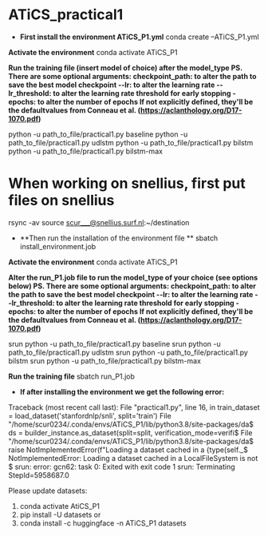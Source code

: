 # ATiCS_practical1
* **First install the environment ATiCS_P1.yml**
conda create –ATiCS_P1.yml

**Activate the environment**
conda activate ATiCS_P1

**Run the training file (insert model of choice) after the model_type
PS. There are some optional arguments:
checkpoint_path:  to alter the path to save the best model checkpoint
--lr: to alter the learning rate
--lr_threshold: to alter the learning rate threshold for early stopping
-epochs: to alter the number of epochs
If not explicitly defined, they'll be the defaultvalues from Conneau et al. (https://aclanthology.org/D17-1070.pdf)**

python -u path_to_file/practical1.py baseline
python -u path_to_file/practical1.py udlstm
python -u path_to_file/practical1.py bilstm
python -u path_to_file/practical1.py bilstm-max




# When working on snellius, first put files on snellius
rsync -av source scur___@snellius.surf.nl:~/destination

* **Then run the installation of the environment file **
sbatch install_environment.job

**Activate the environment**
conda activate ATiCS_P1

**Alter the run_P1.job file to run the model_type of your choice (see options below)
PS. There are some optional arguments:
checkpoint_path:  to alter the path to save the best model checkpoint
--lr: to alter the learning rate
--lr_threshold: to alter the learning rate threshold for early stopping
-epochs: to alter the number of epochs
If not explicitly defined, they'll be the defaultvalues from Conneau et al. (https://aclanthology.org/D17-1070.pdf)**

srun python -u path_to_file/practical1.py baseline
srun python -u path_to_file/practical1.py udlstm
srun python -u path_to_file/practical1.py bilstm
srun python -u path_to_file/practical1.py bilstm-max

**Run the training file**
sbatch run_P1.job










* **If after installing the environment we get the following error:**

Traceback (most recent call last):
File "practical1.py", line 16, in <module>
train_dataset = load_dataset('stanfordnlp/snli', split='train')
File "/home/scur0234/.conda/envs/ATiCS_P1/lib/python3.8/site-packages/da$
ds = builder_instance.as_dataset(split=split, verification_mode=verifi$
File "/home/scur0234/.conda/envs/ATiCS_P1/lib/python3.8/site-packages/da$
raise NotImplementedError(f"Loading a dataset cached in a {type(self._$
NotImplementedError: Loading a dataset cached in a LocalFileSystem is not $
srun: error: gcn62: task 0: Exited with exit code 1
srun: Terminating StepId=5958687.0


Please update datasets:
1. conda activate AtiCS_P1
2. pip install -U datasets
or
2. conda install -c huggingface -n ATiCS_P1 datasets




